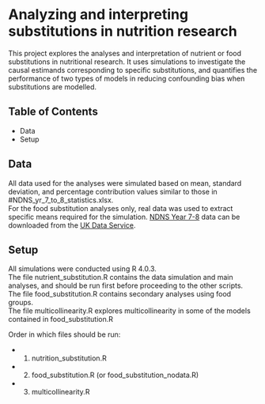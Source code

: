 # Analyzing and interpreting substitutions in nutrition research

This project explores the analyses and interpretation of nutrient or food substitutions in nutritional research. It uses simulations to investigate the causal estimands corresponding to specific substitutions, and quantifies the performance of two types of models in reducing confounding bias when substitutions are modelled.

## Table of Contents
* Data
* Setup

## Data
All data used for the analyses were simulated based on mean, standard deviation, and percentage contribution values similar to those in #NDNS_yr_7_to_8_statistics.xlsx.   
For the food substitution analyses only, real data was used to extract specific means required for the simulation. [NDNS Year 7-8](https://www.gov.uk/government/collections/national-diet-and-nutrition-survey) data can be downloaded from the [UK Data Service](https://www.ukdataservice.ac.uk). 

## Setup
All simulations were conducted using R 4.0.3.  
The file nutrient_substitution.R contains the data simulation and main analyses, and should be run first before proceeding to the other scripts.  
The file food_substitution.R contains secondary analyses using food groups.    
The file multicollinearity.R explores multicollinearity in some of the models contained in food_substitution.R  

Order in which files should be run:  
* 1) nutrition_substitution.R  
* 2) food_substitution.R (or food_substitution_nodata.R)  
* 3) multicollinearity.R
